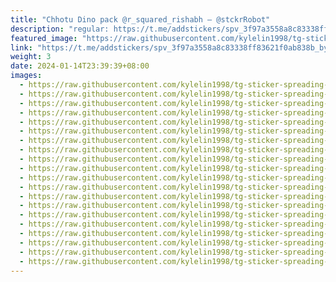```yaml
---
title: "Chhotu Dino pack @r_squared_rishabh — @stckrRobot"
description: "regular: https://t.me/addstickers/spv_3f97a3558a8c83338ff83621f0ab838b_by_stckrRobot"
featured_image: "https://raw.githubusercontent.com/kylelin1998/tg-sticker-spreading-worldwide-images/main/img/156d8365-5579-4341-b450-8b31090fe14f.jpg"
link: "https://t.me/addstickers/spv_3f97a3558a8c83338ff83621f0ab838b_by_stckrRobot"
weight: 3
date: 2024-01-14T23:39:39+08:00
images:
  - https://raw.githubusercontent.com/kylelin1998/tg-sticker-spreading-worldwide-images/main/img/156d8365-5579-4341-b450-8b31090fe14f.jpg
  - https://raw.githubusercontent.com/kylelin1998/tg-sticker-spreading-worldwide-images/main/img/6a6709ea-7b32-4475-a292-1b61f98773e2.jpg
  - https://raw.githubusercontent.com/kylelin1998/tg-sticker-spreading-worldwide-images/main/img/785e49ba-12c6-4333-b6ef-2621715e8d54.jpg
  - https://raw.githubusercontent.com/kylelin1998/tg-sticker-spreading-worldwide-images/main/img/a2676ef2-fba7-4282-a593-2346a91b24f6.jpg
  - https://raw.githubusercontent.com/kylelin1998/tg-sticker-spreading-worldwide-images/main/img/d71ae998-01e3-4564-af96-f0c2c4d8e2ca.jpg
  - https://raw.githubusercontent.com/kylelin1998/tg-sticker-spreading-worldwide-images/main/img/95b18a78-5c89-4e0b-9ba1-423496009609.jpg
  - https://raw.githubusercontent.com/kylelin1998/tg-sticker-spreading-worldwide-images/main/img/4d786e75-58f9-44ca-97d3-a88d3a02a944.jpg
  - https://raw.githubusercontent.com/kylelin1998/tg-sticker-spreading-worldwide-images/main/img/9e02d34b-b1af-491b-9856-9f6579c6a71f.jpg
  - https://raw.githubusercontent.com/kylelin1998/tg-sticker-spreading-worldwide-images/main/img/7d7dd5e7-2749-4c8a-8133-887eb23c24f1.jpg
  - https://raw.githubusercontent.com/kylelin1998/tg-sticker-spreading-worldwide-images/main/img/73fdde0e-27de-4a6e-a1d7-d90b78b83117.jpg
  - https://raw.githubusercontent.com/kylelin1998/tg-sticker-spreading-worldwide-images/main/img/1cc3f5dd-2826-43c9-8a85-5718caf7905c.jpg
  - https://raw.githubusercontent.com/kylelin1998/tg-sticker-spreading-worldwide-images/main/img/4d24df46-00a8-492e-9596-31203234bed7.jpg
  - https://raw.githubusercontent.com/kylelin1998/tg-sticker-spreading-worldwide-images/main/img/131df96e-634f-4604-bbcc-bc2b627cddd2.jpg
  - https://raw.githubusercontent.com/kylelin1998/tg-sticker-spreading-worldwide-images/main/img/027e53b5-61eb-4be5-98bc-26c69207859c.jpg
  - https://raw.githubusercontent.com/kylelin1998/tg-sticker-spreading-worldwide-images/main/img/fd0a5636-17c2-4c7a-abae-0ad5faa81842.jpg
  - https://raw.githubusercontent.com/kylelin1998/tg-sticker-spreading-worldwide-images/main/img/8306491a-36a6-4746-ac16-63abd0a6cefb.jpg
  - https://raw.githubusercontent.com/kylelin1998/tg-sticker-spreading-worldwide-images/main/img/2cb360e2-4b9f-4d6e-bb45-6c6c31e62b27.jpg
  - https://raw.githubusercontent.com/kylelin1998/tg-sticker-spreading-worldwide-images/main/img/64ae1304-2b28-4179-8546-3e51c1f24852.jpg
  - https://raw.githubusercontent.com/kylelin1998/tg-sticker-spreading-worldwide-images/main/img/e0b12854-f3a5-481a-a4e1-c7edac793b3b.jpg
  - https://raw.githubusercontent.com/kylelin1998/tg-sticker-spreading-worldwide-images/main/img/9994a8b8-a567-4f73-a61d-661a3a286462.jpg
---
```

